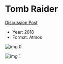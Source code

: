# Tomb Raider

[Discussion Post](https://www.avsforum.com/threads/bass-eq-for-filtered-movies.2995212/post-56734614)

* Year: 2018
* Format: Atmos

![img 0](https://i.imgur.com/YT1hLjW.jpg)

![img 1](https://i.imgur.com/D7ktxVq.jpg)

